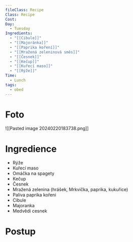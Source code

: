 ```yaml
---
fileClass: Recipe
Class: Recipe
Cost: 
Day:
  - Tuesday
Ingredients:
  - "[[Cibule]]"
  - "[[Majoránka]]"
  - "[[Paprika koření]]"
  - "[[Mražená zeleninová směs]]"
  - "[[Česnek]]"
  - "[[Kečup]]"
  - "[[Kuřecí maso]]"
  - "[[Rýže]]"
Time:
  - Lunch
tags:
  - obed
---
```

# Foto 

![[Pasted image 20240220183738.png]]
# Ingredience
- Rýže
- Kuřecí maso
- Omáčka na spagety
- Kečup
- Česnek
- Mražená zelenina (hrášek, Mrkvička, paprika, kukuřice)
- Paliva paprika kořeni 
- Cibule
- Majoranka
- Medvědi cesnek 

# Postup 




